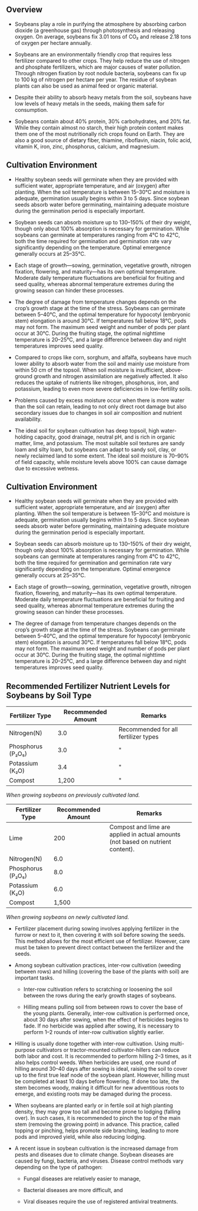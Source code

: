 ## Overview

- Soybeans play a role in purifying the atmosphere by absorbing carbon dioxide (a greenhouse gas) through photosynthesis and releasing oxygen. On average, soybeans fix 3.01 tons of CO₂ and release 2.18 tons of oxygen per hectare annually.

- Soybeans are an environmentally friendly crop that requires less fertilizer compared to other crops. They help reduce the use of nitrogen and phosphate fertilizers, which are major causes of water pollution. Through nitrogen fixation by root nodule bacteria, soybeans can fix up to 100 kg of nitrogen per hectare per year. The residue of soybean plants can also be used as animal feed or organic material.

- Despite their ability to absorb heavy metals from the soil, soybeans have low levels of heavy metals in the seeds, making them safe for consumption.

- Soybeans contain about 40% protein, 30% carbohydrates, and 20% fat. While they contain almost no starch, their high protein content makes them one of the most nutritionally rich crops found on Earth. They are also a good source of dietary fiber, thiamine, riboflavin, niacin, folic acid, vitamin K, iron, zinc, phosphorus, calcium, and magnesium.

## Cultivation Environment

- Healthy soybean seeds will germinate when they are provided with sufficient water, appropriate temperature, and air (oxygen) after planting. When the soil temperature is between 15–30°C and moisture is adequate, germination usually begins within 3 to 5 days. Since soybean seeds absorb water before germinating, maintaining adequate moisture during the germination period is especially important.

- Soybean seeds can absorb moisture up to 130–150% of their dry weight, though only about 100% absorption is necessary for germination. While soybeans can germinate at temperatures ranging from 4°C to 42°C, both the time required for germination and germination rate vary significantly depending on the temperature. Optimal emergence generally occurs at 25–35°C.

- Each stage of growth—sowing, germination, vegetative growth, nitrogen fixation, flowering, and maturity—has its own optimal temperature. Moderate daily temperature fluctuations are beneficial for fruiting and seed quality, whereas abnormal temperature extremes during the growing season can hinder these processes.

- The degree of damage from temperature changes depends on the crop’s growth stage at the time of the stress. Soybeans can germinate between 5–40°C, and the optimal temperature for hypocotyl (embryonic stem) elongation is around 30°C. If temperatures fall below 18°C, pods may not form. The maximum seed weight and number of pods per plant occur at 30°C. During the fruiting stage, the optimal nighttime temperature is 20–25°C, and a large difference between day and night temperatures improves seed quality.

- Compared to crops like corn, sorghum, and alfalfa, soybeans have much lower ability to absorb water from the soil and mainly use moisture from within 50 cm of the topsoil. When soil moisture is insufficient, above-ground growth and nitrogen assimilation are negatively affected. It also reduces the uptake of nutrients like nitrogen, phosphorus, iron, and potassium, leading to even more severe deficiencies in low-fertility soils.

- Problems caused by excess moisture occur when there is more water than the soil can retain, leading to not only direct root damage but also secondary issues due to changes in soil air composition and nutrient availability.

- The ideal soil for soybean cultivation has deep topsoil, high water-holding capacity, good drainage, neutral pH, and is rich in organic matter, lime, and potassium. The most suitable soil textures are sandy loam and silty loam, but soybeans can adapt to sandy soil, clay, or newly reclaimed land to some extent. The ideal soil moisture is 70–90% of field capacity, while moisture levels above 100% can cause damage due to excessive wetness.

## Cultivation Environment

- Healthy soybean seeds will germinate when they are provided with sufficient water, appropriate temperature, and air (oxygen) after planting. When the soil temperature is between 15–30°C and moisture is adequate, germination usually begins within 3 to 5 days. Since soybean seeds absorb water before germinating, maintaining adequate moisture during the germination period is especially important.

- Soybean seeds can absorb moisture up to 130–150% of their dry weight, though only about 100% absorption is necessary for germination. While soybeans can germinate at temperatures ranging from 4°C to 42°C, both the time required for germination and germination rate vary significantly depending on the temperature. Optimal emergence generally occurs at 25–35°C.

- Each stage of growth—sowing, germination, vegetative growth, nitrogen fixation, flowering, and maturity—has its own optimal temperature. Moderate daily temperature fluctuations are beneficial for fruiting and seed quality, whereas abnormal temperature extremes during the growing season can hinder these processes.

- The degree of damage from temperature changes depends on the crop’s growth stage at the time of the stress. Soybeans can germinate between 5–40°C, and the optimal temperature for hypocotyl (embryonic stem) elongation is around 30°C. If temperatures fall below 18°C, pods may not form. The maximum seed weight and number of pods per plant occur at 30°C. During the fruiting stage, the optimal nighttime temperature is 20–25°C, and a large difference between day and night temperatures improves seed quality.



## Recommended Fertilizer Nutrient Levels for Soybeans by Soil Type

|Fertilizer Type|Recommended Amount|Remarks|
|---|---|---|
|Nitrogen(N)|3.0|Recommended for all fertilizer types|
|Phosphorus (P₂O₅)|3.0|"|
|Potassium (K₂O)|3.4|"|
|Compost|1,200|"|

_When growing soybeans on previously cultivated land._

|Fertilizer Type|Recommended Amount|Remarks|
|---|---|---|
|Lime|200|Compost and lime are applied in actual amounts (not based on nutrient content).|
|Nitrogen(N)|6.0||
|Phosphorus (P₂O₅)|8.0||
|Potassium (K₂O)|6.0||
|Compost|1,500||

_When growing soybeans on newly cultivated land._

- Fertilizer placement during sowing involves applying fertilizer in the furrow or next to it, then covering it with soil before sowing the seeds. This method allows for the most efficient use of fertilizer. However, care must be taken to prevent direct contact between the fertilizer and the seeds.

- Among soybean cultivation practices, inter-row cultivation (weeding between rows) and hilling (covering the base of the plants with soil) are important tasks.

    - Inter-row cultivation refers to scratching or loosening the soil between the rows during the early growth stages of soybeans.

    - Hilling means pulling soil from between rows to cover the base of the young plants. Generally, inter-row cultivation is performed once, about 30 days after sowing, when the effect of herbicides begins to fade. If no herbicide was applied after sowing, it is necessary to perform 1–2 rounds of inter-row cultivation slightly earlier.

- Hilling is usually done together with inter-row cultivation. Using multi-purpose cultivators or tractor-mounted cultivator-hillers can reduce both labor and cost. It is recommended to perform hilling 2–3 times, as it also helps control weeds. When herbicides are used, one round of hilling around 30–40 days after sowing is ideal, raising the soil to cover up to the first true leaf node of the soybean plant. However, hilling must be completed at least 10 days before flowering. If done too late, the stem becomes woody, making it difficult for new adventitious roots to emerge, and existing roots may be damaged during the process.

- When soybeans are planted early or in fertile soil at high planting density, they may grow too tall and become prone to lodging (falling over). In such cases, it is recommended to pinch the top of the main stem (removing the growing point) in advance. This practice, called topping or pinching, helps promote side branching, leading to more pods and improved yield, while also reducing lodging.

- A recent issue in soybean cultivation is the increased damage from pests and diseases due to climate change.
Soybean diseases are caused by fungi, bacteria, and viruses. Disease control methods vary depending on the type of pathogen:

    - Fungal diseases are relatively easier to manage,

    - Bacterial diseases are more difficult, and

    - Viral diseases require the use of registered antiviral treatments.